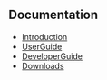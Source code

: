 ## Documentation ##

  * [Introduction](Introduction.md)
  * [UserGuide](UserGuide.md)
  * [DeveloperGuide](DeveloperGuide.md)
  * [Downloads](http://code.google.com/p/spring4me/downloads/list)